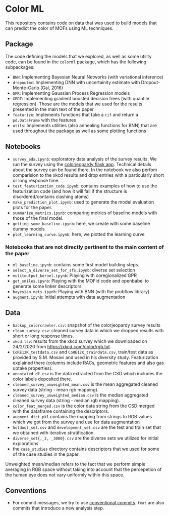 # Color ML

This repository contains code on data that was used to build models that can predict the color of MOFs using ML techniques.

## Package

The code defining the models that we explored, as well as some utility code, can be found in the `colorml` package, which has the following subpackages:

- `BNN`: Implementing Bayesian Neural Networks (with variational inference)
- `dropoutmc`: Implementing DNN with uncertainity estimate with Dropout-Monte-Carlo (Gal, 2016)
- `GPR`: Implementing Gaussian Process Regression models
- `GBDT`: Implementing gradient boosted decision trees (with quantile regression). Those are the models that we used for the results presented in the main text of the paper
- `featurize`: Implements functions that take a `cif` and return a `pd.DataFrame` with the features
- `utils`: Implements utilities (also annealing functions for BNN) that are used throughout the package as well as some plotting functions

## Notebooks

- `survey_eda.ipynb`: exploratory data analysis of the survey results. We run the survey using the [colorjeopardy flask app](https://github.com/kjappelbaum/colorjeopardy). Technical details about the survey can be found there. In the notebook we also perfom comparision to the xkcd results and drop entries with a particularly short or long response time.
- `test_featurization_code.ipynb`: contains examples of how to use the featurization code (and how it will fail if the structure is disordered/contains clashing atoms)
- `make_prediction_plot.ipynb`: used to generate the model evaluation plots for the paper.
- `summarize_metrics.ipynb`: comparing metrics of baseline models with those of the final model.
- `getting_some_baseline.ipynb`: here, we create with some baseline dummy models
- `plot_learning_curve.ipynb`: here, we plotted the learning curve

### Notebooks that are not directly pertinent to the main content of the paper

- `ml_baseline.ipynb`: contains some first model building steps.
- `select_a_diverse_set_for_sfs.ipynb`: diverse set selection
- `mulitoutput_kernel.ipynb`: Playing with coregionalized GPR
- `get_smiles.ipynb`: Playing with the MOFid code and openbabel to generate some linker descriptors
- `bayesian_nets.ipynb`: Playing with BNN (with the probflow library)
- `augment.ipynb`: Initial attempts with data augmentation

## Data

- `backup_colorcrawler.csv`: snapshot of the colorjeopardy survey results
- `clean_survey.csv`: cleaned survey data in which we dropped results with short or long response times.
- `xkcd.tsv`: results from the xkcd survey which we downloaded on 24/2/2020 from https://xkcd.com/color/rgb.txt.
- `CoRE12K_testdata.csv` and `CoRE12K_traindata.csv`, train/test data as provided by S.M. Mosavi and used in his diversity study. Featurization explained there (columns include RACs, geometric features and also gas uptake properties).
- `annotated_df.csv` is the data extracted from the CSD which includes the color labels deposited there.
- `cleaned_survey_unweighted_mean.csv` is the mean aggregated cleaned survey data (string - mean rgb mapping).
- `cleaned_survey_unweighted_median.csv` is the median aggregated cleaned survey data (string - median rgb mapping).
- `color_feat_merged.csv` is the color data string from the CSD merged with the dataframe containing the descriptors.
- `augment_dict.pkl` contains the mapping from strings to RGB values which we got from the survey and use for data augmentation
- `holdout_set.csv` and `development_set.csv` are the test and train set that we obtained with iterative stratification.
- `diverse_set{,_2, _3000}.csv` are the diverse sets we utilized for initial explorations
- the `case_studies` directory contains descriptors that we used for some of the case studies in the paper.

Unweighted mean/median refers to the fact that we perform simple averaging in RGB space without taking into account that the percepetion of the human eye does not vary uniformly within this space.

## Conventions

- For commit messages, we try to use [conventional commits](https://www.conventionalcommits.org/en/v1.0.0-beta.2/). `feat` are also commits that introduce a new analysis step.
